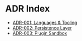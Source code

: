 # ADR Index

- [ADR-001: Languages & Tooling](ADR-001-languages-tooling.md)
- [ADR-002: Persistence Layer](ADR-002-persistence-layer.md)
- [ADR-003: Plugin Sandbox](ADR-003-plugin-sandbox.md)
